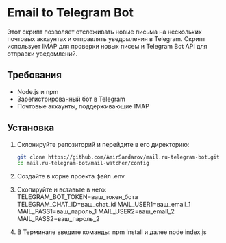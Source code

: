 # Email to Telegram Bot

Этот скрипт позволяет отслеживать новые письма на нескольких почтовых аккаунтах и отправлять уведомления в Telegram. Скрипт использует IMAP для проверки новых писем и Telegram Bot API для отправки уведомлений.

## Требования

- Node.js и npm
- Зарегистрированный бот в Telegram
- Почтовые аккаунты, поддерживающие IMAP

## Установка

1. Склонируйте репозиторий и перейдите в его директорию:

   ```bash
   git clone https://github.com/AmirSardarov/mail.ru-telegram-bot.git
   cd mail.ru-telegram-bot/mail-watcher/config

2. Создайте в корне проекта файл .env

3. Скопируйте и вставьте в него:
TELEGRAM_BOT_TOKEN=ваш_токен_бота
TELEGRAM_CHAT_ID=ваш_chat_id
MAIL_USER1=ваш_email_1
MAIL_PASS1=ваш_пароль_1
MAIL_USER2=ваш_email_2
MAIL_PASS2=ваш_пароль_2

4. В Терминале введите команды:
npm install и далее node index.js

